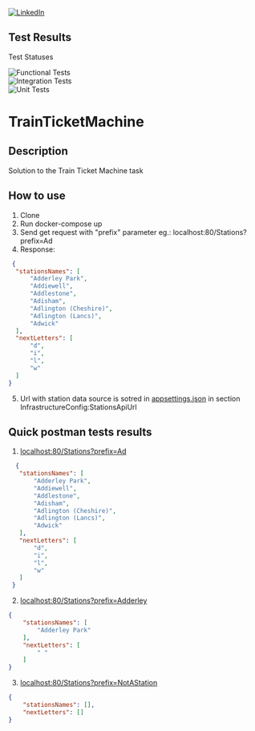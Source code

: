 [![LinkedIn][linkedin-badge]][linkedin-url]

<!-- 
Shields.io workflow statuses dont work with privat repositories
![GitHub Actions Workflow Status](https://img.shields.io/github/actions/workflow/status/bubus128/TrainTicketMachine/run_unit_tests.yml?branch=develop&link=https%3A%2F%2Fgithub.com%2Fbubus128%2FTrainTicketMachine%2Factions%2Fworkflows%2Frun_unit_tests.yml)
![GitHub Actions Workflow Status](https://img.shields.io/github/actions/workflow/status/bubus128/TrainTicketMachine/run_functional_tests.yml?branch=develop&link=https%3A%2F%2Fgithub.com%2Fbubus128%2FTrainTicketMachine%2Factions%2Fworkflows%2Frun_functional_tests.yml)
![GitHub Actions Workflow Status](https://img.shields.io/github/actions/workflow/status/bubus128/TrainTicketMachine/run_integration_tests.yml?branch=develop&link=https%3A%2F%2Fgithub.com%2Fbubus128%2FTrainTicketMachine%2Factions%2Fworkflows%2Frun_integration_tests.yml)
-->

## Test Results

Test Statuses

![Functional Tests](https://github.com/bubus128/TrainTicketMachine/actions/workflows/run_functional_tests.yml/badge.svg?branch=develop)\
![Integration Tests](https://github.com/bubus128/TrainTicketMachine/actions/workflows/run_integration_tests.yml/badge.svg?branch=develop)\
![Unit Tests](https://github.com/bubus128/TrainTicketMachine/actions/workflows/run_unit_tests.yml/badge.svg?branch=develop) 

# TrainTicketMachine

## Description
Solution to the Train	Ticket	Machine task

## How to use
1. Clone
2. Run docker-compose up
3. Send get request with "prefix" parameter eg.: localhost:80/Stations?prefix=Ad
4. Response:
  ```json
   {
    "stationsNames": [
        "Adderley Park",
        "Addiewell",
        "Addlestone",
        "Adisham",
        "Adlington (Cheshire)",
        "Adlington (Lancs)",
        "Adwick"
    ],
    "nextLetters": [
        "d",
        "i",
        "l",
        "w"
    ]
  }
 ```
5. Url with station data source is sotred in [appsettings.json](src/TrainTicketMachine.Api/appsettings.json) in section InfrastructureConfig:StationsApiUrl
   
## Quick postman tests results
1. [localhost:80/Stations?prefix=Ad](http://localhost:80/Stations?prefix=Ad)
 ```json
   {
    "stationsNames": [
        "Adderley Park",
        "Addiewell",
        "Addlestone",
        "Adisham",
        "Adlington (Cheshire)",
        "Adlington (Lancs)",
        "Adwick"
    ],
    "nextLetters": [
        "d",
        "i",
        "l",
        "w"
    ]
  }
 ```
2. [localhost:80/Stations?prefix=Adderley](http://localhost:80/Stations?prefix=Adderley)
```json
{
    "stationsNames": [
        "Adderley Park"
    ],
    "nextLetters": [
        " "
    ]
}
```
3. [localhost:80/Stations?prefix=NotAStation](http://localhost:80/Stations?prefix=NotAStation)
```json
{
    "stationsNames": [],
    "nextLetters": []
}
```
 

[linkedin-badge]: https://img.shields.io/badge/LinkedIn-Świsłocki-blue?logo=linkedin
[linkedin-url]: https://www.linkedin.com/in/jakub-swislocki/
